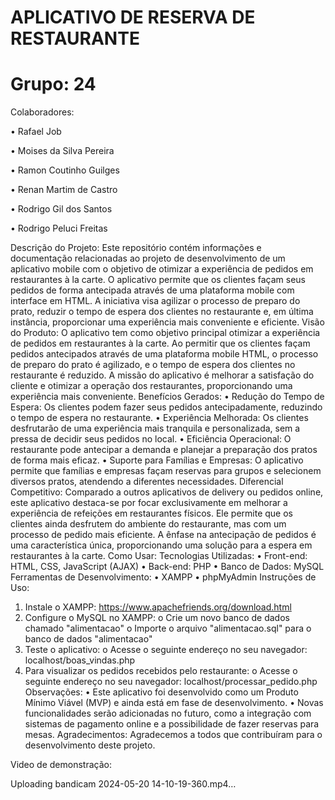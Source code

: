 # APLICATIVO DE RESERVA DE RESTAURANTE

# Grupo: 24
Colaboradores:

•	Rafael Job

•	Moises da Silva Pereira

•	Ramon Coutinho Guilges

•	Renan Martim de Castro

•	Rodrigo Gil dos Santos

•	Rodrigo Peluci Freitas

Descrição do Projeto:
Este repositório contém informações e documentação relacionadas ao projeto de desenvolvimento de um aplicativo mobile com o objetivo de otimizar a experiência de pedidos em restaurantes à la carte. O aplicativo permite que os clientes façam seus pedidos de forma antecipada através de uma plataforma mobile com interface em HTML. A iniciativa visa agilizar o processo de preparo do prato, reduzir o tempo de espera dos clientes no restaurante e, em última instância, proporcionar uma experiência mais conveniente e eficiente.
Visão do Produto:
O aplicativo tem como objetivo principal otimizar a experiência de pedidos em restaurantes à la carte. Ao permitir que os clientes façam pedidos antecipados através de uma plataforma mobile HTML, o processo de preparo do prato é agilizado, e o tempo de espera dos clientes no restaurante é reduzido. A missão do aplicativo é melhorar a satisfação do cliente e otimizar a operação dos restaurantes, proporcionando uma experiência mais conveniente.
Benefícios Gerados:
•	Redução do Tempo de Espera: Os clientes podem fazer seus pedidos antecipadamente, reduzindo o tempo de espera no restaurante.
•	Experiência Melhorada: Os clientes desfrutarão de uma experiência mais tranquila e personalizada, sem a pressa de decidir seus pedidos no local.
•	Eficiência Operacional: O restaurante pode antecipar a demanda e planejar a preparação dos pratos de forma mais eficaz.
•	Suporte para Famílias e Empresas: O aplicativo permite que famílias e empresas façam reservas para grupos e selecionem diversos pratos, atendendo a diferentes necessidades.
Diferencial Competitivo:
Comparado a outros aplicativos de delivery ou pedidos online, este aplicativo destaca-se por focar exclusivamente em melhorar a experiência de refeições em restaurantes físicos. Ele permite que os clientes ainda desfrutem do ambiente do restaurante, mas com um processo de pedido mais eficiente. A ênfase na antecipação de pedidos é uma característica única, proporcionando uma solução para a espera em restaurantes à la carte.
Como Usar:
Tecnologias Utilizadas:
•	Front-end: HTML, CSS, JavaScript (AJAX)
•	Back-end: PHP
•	Banco de Dados: MySQL
Ferramentas de Desenvolvimento:
•	XAMPP
•	phpMyAdmin
Instruções de Uso:
1.	Instale o XAMPP: https://www.apachefriends.org/download.html
2.	Configure o MySQL no XAMPP:
o	Crie um novo banco de dados chamado "alimentacao"
o	Importe o arquivo "alimentacao.sql" para o banco de dados "alimentacao"
3.	Teste o aplicativo:
o	Acesse o seguinte endereço no seu navegador: localhost/boas_vindas.php
4.	Para visualizar os pedidos recebidos pelo restaurante:
o	Acesse o seguinte endereço no seu navegador: localhost/processar_pedido.php
Observações:
•	Este aplicativo foi desenvolvido como um Produto Mínimo Viável (MVP) e ainda está em fase de desenvolvimento.
•	Novas funcionalidades serão adicionadas no futuro, como a integração com sistemas de pagamento online e a possibilidade de fazer reservas para mesas.
Agradecimentos:
Agradecemos a todos que contribuíram para o desenvolvimento deste projeto.

Video de demonstração:


Uploading bandicam 2024-05-20 14-10-19-360.mp4…


